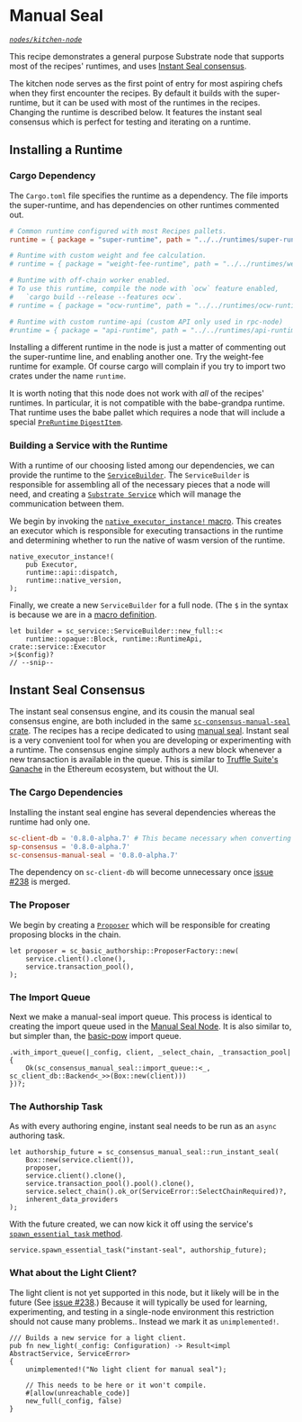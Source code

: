 # Manual Seal
*[`nodes/kitchen-node`](https://github.com/substrate-developer-hub/recipes/tree/master/nodes/kitchen-node)*

This recipe demonstrates a general purpose Substrate node that supports most of the recipes' runtimes, and uses [Instant Seal consensus](https://substrate.dev/rustdocs/master/sc_consensus_manual_seal/index.html).

The kitchen node serves as the first point of entry for most aspiring chefs when they first encounter the recipes. By default it builds with the super-runtime, but it can be used with most of the runtimes in the recipes. Changing the runtime is described below. It features the instant seal consensus which is perfect for testing and iterating on a runtime.

## Installing a Runtime

### Cargo Dependency

The `Cargo.toml` file specifies the runtime as a dependency. The file imports the super-runtime, and has dependencies on other runtimes commented out.

```toml
# Common runtime configured with most Recipes pallets.
runtime = { package = "super-runtime", path = "../../runtimes/super-runtime" }

# Runtime with custom weight and fee calculation.
# runtime = { package = "weight-fee-runtime", path = "../../runtimes/weight-fee-runtime"}

# Runtime with off-chain worker enabled.
# To use this runtime, compile the node with `ocw` feature enabled,
#   `cargo build --release --features ocw`.
# runtime = { package = "ocw-runtime", path = "../../runtimes/ocw-runtime" }

# Runtime with custom runtime-api (custom API only used in rpc-node)
#runtime = { package = "api-runtime", path = "../../runtimes/api-runtime" }
```

Installing a different runtime in the node is just a matter of commenting out the super-runtime line, and enabling another one. Try the weight-fee runtime for example. Of course cargo will complain if you try to import two crates under the name `runtime`.

It is worth noting that this node does not work with _all_ of the recipes' runtimes. In particular, it is not compatible with the babe-grandpa runtime. That runtime uses the babe pallet which requires a node that will include a special [`PreRuntime` `DigestItem`](https://substrate.dev/rustdocs/master/sp_runtime/enum.DigestItem.html#variant.PreRuntime).

### Building a Service with the Runtime

With a runtime of our choosing listed among our dependencies, we can provide the runtime to the [`ServiceBuilder`](https://substrate.dev/rustdocs/master/sc_service/struct.ServiceBuilder.html). The `ServiceBuilder` is responsible for assembling all of the necessary pieces that a node will need, and creating a [`Substrate Service`](https://substrate.dev/rustdocs/master/sc_service/struct.Service.html) which will manage the communication between them.

We begin by invoking the [`native_executor_instance!` macro](https://substrate.dev/rustdocs/master/sc_executor/macro.native_executor_instance.html). This creates an executor which is responsible for executing transactions in  the runtime and determining whether to run the native of wasm version of the runtime.

```rust_ignore
native_executor_instance!(
	pub Executor,
	runtime::api::dispatch,
	runtime::native_version,
);
```

Finally, we create a new `ServiceBuilder` for a full node. (The `$` in the syntax is because we are in a [macro definition](https://doc.rust-lang.org/book/ch19-06-macros.html).

```rust, ignore
let builder = sc_service::ServiceBuilder::new_full::<
	runtime::opaque::Block, runtime::RuntimeApi, crate::service::Executor
>($config)?
// --snip--
```

## Instant Seal Consensus

The instant seal consensus engine, and its cousin the manual seal consensus engine, are both included in the same [`sc-consensus-manual-seal` crate](https://substrate.dev/rustdocs/master/sc_consensus_manual_seal/index.html). The recipes has a recipe dedicated to using [manual seal](./manual-seal.md). Instant seal is a very convenient tool for when you are developing or experimenting with a runtime. The consensus engine simply authors a new block whenever a new transaction is available in the queue. This is similar to [Truffle Suite's Ganache](https://www.trufflesuite.com/ganache) in the Ethereum ecosystem, but without the UI.

### The Cargo Dependencies

Installing the instant seal engine has several dependencies whereas the runtime had only one.

```toml
sc-client-db = '0.8.0-alpha.7' # This became necessary when converting to instant seal
sp-consensus = '0.8.0-alpha.7'
sc-consensus-manual-seal = '0.8.0-alpha.7'
```

The dependency on `sc-client-db` will become unnecessary once [issue #238](https://github.com/substrate-developer-hub/recipes/pull/238) is merged.

### The Proposer

We begin by creating a [`Proposer`](https://substrate.dev/rustdocs/master/sc_basic_authorship/struct.Proposer.html) which will be responsible for creating proposing blocks in the chain.

```rust, ignore
let proposer = sc_basic_authorship::ProposerFactory::new(
	service.client().clone(),
	service.transaction_pool(),
);
```

### The Import Queue

Next we make a manual-seal import queue. This process is identical to creating the import queue used in the [Manual Seal Node](./manual-seal.md). It is also similar to, but simpler than, the [basic-pow](./basic-pow.md) import queue.

```rust, ignore
.with_import_queue(|_config, client, _select_chain, _transaction_pool| {
	Ok(sc_consensus_manual_seal::import_queue::<_, sc_client_db::Backend<_>>(Box::new(client)))
})?;
```

### The Authorship Task

As with every authoring engine, instant seal needs to be run as an `async` authoring task.

```rust, ignore
let authorship_future = sc_consensus_manual_seal::run_instant_seal(
	Box::new(service.client()),
	proposer,
	service.client().clone(),
	service.transaction_pool().pool().clone(),
	service.select_chain().ok_or(ServiceError::SelectChainRequired)?,
	inherent_data_providers
);
```

With the future created, we can now kick it off using the service's [`spawn_essential_task` method](https://substrate.dev/rustdocs/master/sc_service/struct.Service.html#method.spawn_essential_task).

```rust, ignore
service.spawn_essential_task("instant-seal", authorship_future);
```

### What about the Light Client?

The light client is not yet supported in this node, but it likely will be in the future (See [issue #238](https://github.com/substrate-developer-hub/recipes/pull/238).) Because it will typically be used for learning, experimenting, and testing in a single-node environment this restriction should not cause many problems.. Instead we mark it as `unimplemented!`.

```rust, ignore
/// Builds a new service for a light client.
pub fn new_light(_config: Configuration) -> Result<impl AbstractService, ServiceError>
{
	unimplemented!("No light client for manual seal");

	// This needs to be here or it won't compile.
	#[allow(unreachable_code)]
	new_full(_config, false)
}
```
